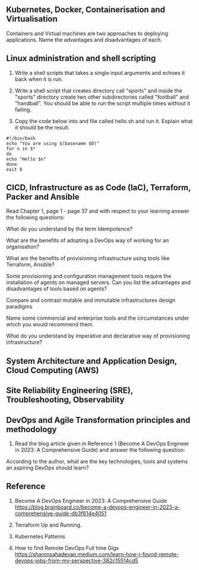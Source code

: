 ## Kubernetes, Docker, Containerisation and Virtualisation

Containers and Virtual machines are two approaches to deploying applications. Name the advantages and disadvantages of each.

## Linux administration and shell scripting

1. Write a shell scripts that takes a single input arguments and echoes it back when it is run.

2. Write a shell script that creates directory call "sports" and inside the "sports" directory create two other subdirectories called "football" and "handball". You should be able to run the script multiple times without it failing.

3. Copy the code below into and file called hello.sh and run it. Explain what it should be the result.
```
#!/bin/bash
echo "You are using $(basename $0)"
for n in $*
do
echo "Hello $n"
done
exit 0
```

## CICD, Infrastructure as as Code (IaC), Terraform, Packer and Ansible

Read Chapter 1, page 1 - page 37 and with respect to your learning answer the following questions:

What do you understand by the term Idempotence?

What are the benefits of adopting a DevOps way of working for an organisation?

What are the benefits of provisioning infrastructure using tools like Terraform, Ansible?

Some provisioning and configuration management tools require the installation of agents on managed servers. Can you list the advantages and disadvantages of tools based on agents?

Compare and contrast mutable and immutable infrastructures design paradigms

Name some commercial and enterprise tools and the circumstances under which you would recommend them.

What do you understand by imperative and declarative way of provisioning infrastructure?


## System Architecture and Application Design, Cloud Computing (AWS)




## Site Reliability Engineering (SRE), Troubleshooting, Observability




## DevOps and Agile Transformation principles and methodology

1. Read the blog article given in Reference 1 (Become A DevOps Engineer in 2023: A Comprehensive Guide) and answer the following question:

According to the author, what are the key technologies, tools and systems an aspiring DevOps should learn?



## Reference

1. Become A DevOps Engineer in 2023: A Comprehensive Guide
https://blog.brainboard.co/become-a-devops-engineer-in-2023-a-comprehensive-guide-db3f614e4051

2. Terraform Up and Running.

3. Kubernetes Patterns

4. How to find Remote DevOps Full time Gigs https://sharonsahadevan.medium.com/learn-how-i-found-remote-devops-jobs-from-my-perspective-382c15514cd5

